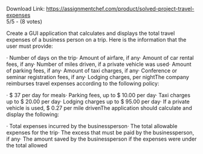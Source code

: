Download Link: https://assignmentchef.com/product/solved-project-travel-expenses
<br>
5/5 - (8 votes)

Create a GUI application that calculates and displays the total travel expenses of a business person on a trip. Here is the information that the user must provide:



·         Number of days on the trip·         Amount of airfare, if any·         Amount of car rental fees, if any·         Number of miles driven, if a private vehicle was used·         Amount of parking fees, if any·         Amount of taxi charges, if any·         Conference or seminar registration fees, if any·         Lodging charges, per nightThe company reimburses travel expenses according to the following policy:

·         $ 37 per day for meals·         Parking fees, up to $ 10.00 per day·         Taxi charges up to $ 20.00 per day·         Lodging charges up to $ 95.00 per day·         If a private vehicle is used, $ 0.27 per mile drivenThe application should calculate and display the following:

·         Total expenses incurred by the businessperson·         The total allowable expenses for the trip·         The excess that must be paid by the businessperson, if any·         The amount saved by the businessperson if the expenses were under the total allowed